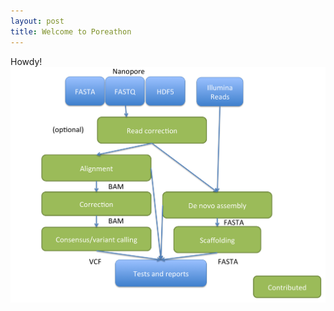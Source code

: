 ```yaml
---
layout: post
title: Welcome to Poreathon
---
```


<div class="message">
  Howdy!
</div>

<img src="images/poreathon-flowchart.png">

